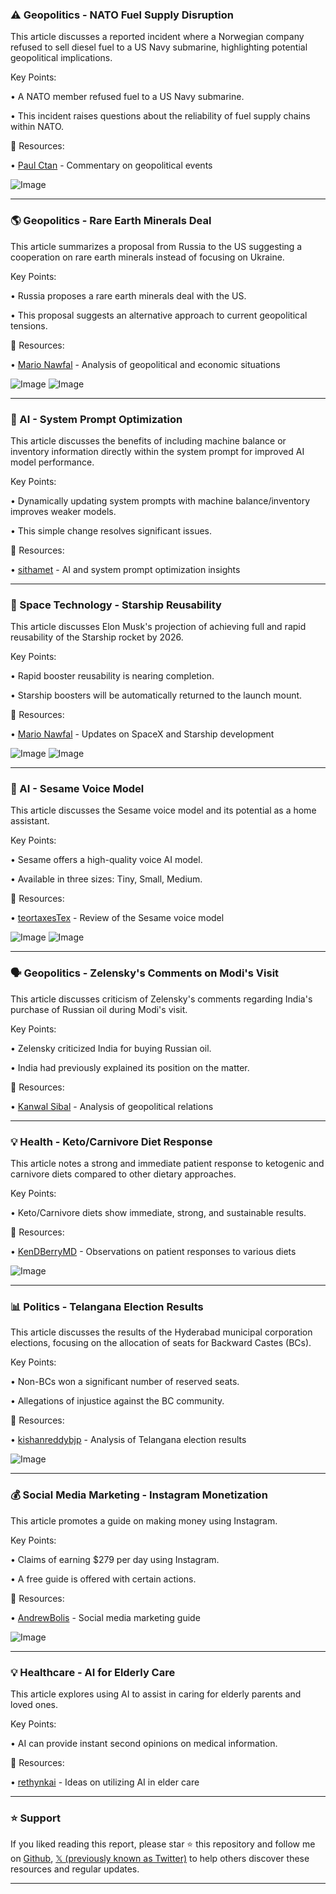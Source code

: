 ### ⚠️ Geopolitics - NATO Fuel Supply Disruption

This article discusses a reported incident where a Norwegian company refused to sell diesel fuel to a US Navy submarine, highlighting potential geopolitical implications.

Key Points:

•  A NATO member refused fuel to a US Navy submarine.

• This incident raises questions about the reliability of fuel supply chains within NATO.


🔗 Resources:

• [Paul Ctan](https://x.com/paulctan) - Commentary on geopolitical events

![Image](https://pbs.twimg.com/media/Gk-hESpWUAAM7Nl?format=jpg&name=small)


---

### 🌎 Geopolitics - Rare Earth Minerals Deal

This article summarizes a proposal from Russia to the US suggesting a cooperation on rare earth minerals instead of focusing on Ukraine.


Key Points:

• Russia proposes a rare earth minerals deal with the US.

•  This proposal suggests an alternative approach to current geopolitical tensions.


🔗 Resources:

• [Mario Nawfal](https://x.com/MarioNawfal) - Analysis of geopolitical and economic situations

![Image](https://pbs.twimg.com/ext_tw_video_thumb/1895966028061933568/pu/img/wzzS60MUle8obhhi.jpg)
![Image](https://pbs.twimg.com/ext_tw_video_thumb/1895515702003445760/pu/img/UO8xJQMD5dWLgDHo?format=jpg&name=240x240)


---

### 🤖 AI - System Prompt Optimization

This article discusses the benefits of including machine balance or inventory information directly within the system prompt for improved AI model performance.

Key Points:

•  Dynamically updating system prompts with machine balance/inventory improves weaker models.

• This simple change resolves significant issues.


🔗 Resources:

• [sithamet](https://x.com/sithamet) - AI and system prompt optimization insights


---

### 🚀 Space Technology - Starship Reusability

This article discusses Elon Musk's projection of achieving full and rapid reusability of the Starship rocket by 2026.

Key Points:

•  Rapid booster reusability is nearing completion.

•  Starship boosters will be automatically returned to the launch mount.


🔗 Resources:

• [Mario Nawfal](https://x.com/MarioNawfal) - Updates on SpaceX and Starship development

![Image](https://pbs.twimg.com/ext_tw_video_thumb/1895837369250525185/pu/img/xGQypIle06gPpXHo.jpg)
![Image](https://pbs.twimg.com/ext_tw_video_thumb/1895773057471361024/pu/img/drMlrfuMYk5Oyema?format=jpg&name=240x240)


---

### 🤖 AI - Sesame Voice Model

This article discusses the Sesame voice model and its potential as a home assistant.

Key Points:

•  Sesame offers a high-quality voice AI model.

•  Available in three sizes: Tiny, Small, Medium.



🔗 Resources:

• [teortaxesTex](https://x.com/teortaxesTex) - Review of the Sesame voice model

![Image](https://pbs.twimg.com/media/Gk3PuF9WEAA-3D4?format=jpg&name=small)
![Image](https://pbs.twimg.com/ext_tw_video_thumb/1895159052159582208/pu/img/GS0DO-uyDhXb5FBf?format=jpg&name=240x240)


---

### 🗣️ Geopolitics - Zelensky's Comments on Modi's Visit

This article discusses criticism of Zelensky's comments regarding India's purchase of Russian oil during Modi's visit.

Key Points:

• Zelensky criticized India for buying Russian oil.

•  India had previously explained its position on the matter.


🔗 Resources:

• [Kanwal Sibal](https://x.com/KanwalSibal) - Analysis of geopolitical relations


---

### 💡 Health - Keto/Carnivore Diet Response

This article notes a strong and immediate patient response to ketogenic and carnivore diets compared to other dietary approaches.

Key Points:

• Keto/Carnivore diets show immediate, strong, and sustainable results.


🔗 Resources:

• [KenDBerryMD](https://x.com/KenDBerryMD) - Observations on patient responses to various diets

![Image](https://pbs.twimg.com/media/Gk-UMvXXEAADrkZ?format=png&name=small)


---

### 📊 Politics - Telangana Election Results

This article discusses the results of the Hyderabad municipal corporation elections, focusing on the allocation of seats for Backward Castes (BCs).

Key Points:

• Non-BCs won a significant number of reserved seats.

•  Allegations of injustice against the BC community.


🔗 Resources:

• [kishanreddybjp](https://x.com/kishanreddybjp) - Analysis of Telangana election results

![Image](https://pbs.twimg.com/ext_tw_video_thumb/1895862814499020800/pu/img/lKp2dUrNk_1NLTSU.jpg)


---

### 💰 Social Media Marketing - Instagram Monetization

This article promotes a guide on making money using Instagram.


Key Points:

•  Claims of earning $279 per day using Instagram.

•  A free guide is offered with certain actions.


🔗 Resources:

• [AndrewBolis](https://x.com/AndrewBolis) - Social media marketing guide


![Image](https://pbs.twimg.com/media/Gk3t1ZBasAA5b-S?format=jpg&name=small)


---

### 💡 Healthcare - AI for Elderly Care

This article explores using AI to assist in caring for elderly parents and loved ones.

Key Points:

• AI can provide instant second opinions on medical information.


🔗 Resources:

• [rethynkai](https://x.com/rethynkai) - Ideas on utilizing AI in elder care


---

### ⭐️ Support

If you liked reading this report, please star ⭐️ this repository and follow me on [Github](https://github.com/Drix10), [𝕏 (previously known as Twitter)](https://x.com/DRIX_10_) to help others discover these resources and regular updates.

---